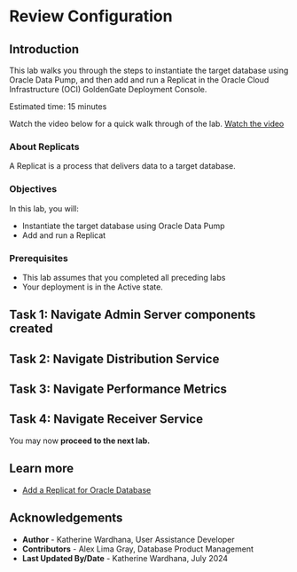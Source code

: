 # Review Configuration

## Introduction

This lab walks you through the steps to instantiate the target database using Oracle Data Pump, and then add and run a Replicat in the Oracle Cloud Infrastructure (OCI) GoldenGate Deployment Console.

Estimated time: 15 minutes

Watch the video below for a quick walk through of the lab.
[Watch the video](videohub:1_253sko6i)

### About Replicats

A Replicat is a process that delivers data to a target database.

### Objectives

In this lab, you will:
* Instantiate the target database using Oracle Data Pump
* Add and run a Replicat

### Prerequisites

* This lab assumes that you completed all preceding labs
* Your deployment is in the Active state.

## Task 1: Navigate Admin Server components created

## Task 2: Navigate Distribution Service

## Task 3: Navigate Performance Metrics

## Task 4: Navigate Receiver Service

You may now **proceed to the next lab.**

## Learn more

* [Add a Replicat for Oracle Database](https://docs.oracle.com/en/cloud/paas/goldengate-service/cress/index.html)

## Acknowledgements
* **Author** - Katherine Wardhana, User Assistance Developer
* **Contributors** -  Alex Lima Gray, Database Product Management
* **Last Updated By/Date** - Katherine Wardhana, July 2024
